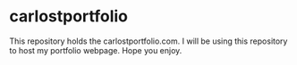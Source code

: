 # carlostportfolio
This repository holds the carlostportfolio.com.
I will be using this repository to host my portfolio webpage. Hope you enjoy.
